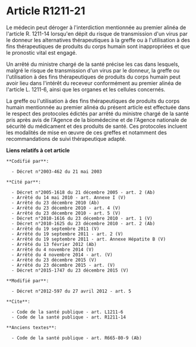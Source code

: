 # Article R1211-21

Le médecin peut déroger à l'interdiction mentionnée au premier alinéa de l'article R. 1211-14 lorsqu'en dépit du risque de
transmission d'un virus par le donneur les alternatives thérapeutiques à la greffe ou à l'utilisation à des fins
thérapeutiques de produits du corps humain sont inappropriées et que le pronostic vital est engagé. 

Un arrêté du ministre chargé de la santé précise les cas dans lesquels, malgré le risque de transmission d'un virus par le
donneur, la greffe ou l'utilisation à des fins thérapeutiques de produits du corps humain peut avoir lieu dans l'intérêt du
receveur conformément au premier alinéa de l'article L. 1211-6, ainsi que les organes et les cellules concernés. 

La greffe ou l'utilisation à des fins thérapeutiques de produits du corps humain mentionnée au premier alinéa du présent
article est effectuée dans le respect des protocoles édictés par arrêté du ministre chargé de la santé pris après avis de
l'Agence de la biomédecine et de l'Agence nationale de sécurité du médicament et des produits de santé. Ces protocoles
incluent les modalités de mise en œuvre de ces greffes et notamment des recommandations de suivi thérapeutique adapté.

**Liens relatifs à cet article**

	**Codifié par**:

	  - Décret n°2003-462 du 21 mai 2003

	**Cité par**:

	  - Décret n°2005-1618 du 21 décembre 2005 - art. 2 (Ab)
	  - Arrêté du 14 mai 2010 - art. Annexe I (V)
	  - Arrêté du 23 décembre 2010 (Ab)
	  - Arrêté du 23 décembre 2010 - art. 4 (V)
	  - Arrêté du 23 décembre 2010 - art. 5 (V)
	  - Décret n°2010-1616 du 23 décembre 2010 - art. 1 (V)
	  - Décret n°2010-1625 du 23 décembre 2010 - art. 2 (Ab)
	  - Arrêté du 19 septembre 2011 (V)
	  - Arrêté du 19 septembre 2011 - art. 2 (V)
	  - Arrêté du 19 septembre 2011 - art. Annexe Hépatite B (V)
	  - Arrêté du 13 février 2012 (Ab)
	  - Arrêté du 4 novembre 2014 (V)
	  - Arrêté du 4 novembre 2014 - art. (V)
	  - Arrêté du 23 décembre 2015 (V)
	  - Arrêté du 23 décembre 2015 - art. (V)
	  - Décret n°2015-1747 du 23 décembre 2015 (V)

	**Modifié par**:

	  - Décret n°2012-597 du 27 avril 2012 - art. 5

	**Cite**:

	  - Code de la santé publique - art. L1211-6
	  - Code de la santé publique - art. R1211-14

	**Anciens textes**:

	  - Code de la santé publique - art. R665-80-9 (Ab)
